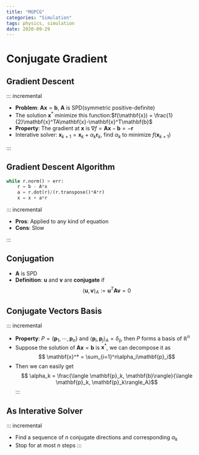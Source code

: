 ```yaml
---
title: "MGPCG"
categories: "Simulation"
tags: physics, simulation
date: 2020-09-29
---
```


# Conjugate Gradient

## Gradient Descent

::: incremental
* **Problem**: $\mathbf{A}\mathbf{x}=\mathbf{b}$, $\mathbf{A}$ is SPD(symmetric positive-definite)
* The solution $\mathbf{x}^*$ minimize this function:$f(\mathbf{x}) = \frac{1}{2}\mathbf{x}^TA\mathbf{x}-\mathbf{x}^T\mathbf{b}$ 
* **Property**: The gradient at $\mathbf{x}$ is $\nabla f = \mathbf{A}\mathbf{x}-\mathbf{b}=-\mathbf{r}$ 
* Interative solver: $\mathbf{x}_{k+1} = \mathbf{x}_k + \alpha_k \mathbf{r}_k$, find $\alpha_k$ to minimize $f(\mathbf{x}_{k+1})$

:::

## Gradient Descent Algorithm

```python
while r.norm() > err:
    r = b - A*x
    a = r.dot(r)/(r.transpose()*A*r)
    x = x + a*r
```
::: incremental
* **Pros**: Applied to any kind of equation
* **Cons**: Slow

:::

## Conjugation

* $\mathbf{A}$ is SPD
* **Definition**: $\mathbf{u}$ and $\mathbf{v}$ are **conjugate** if 
$$
\langle \mathbf{u},\mathbf{v}\rangle_A := \mathbf{u}^T\mathbf{A}\mathbf{v} =0
$$

## Conjugate Vectors Basis

::: incremental
* **Property**: $P=\{\mathbf{p}_1,\cdots,\mathbf{p}_n\}$ and $\langle \mathbf{p}_i, \mathbf{p}_j \rangle_A = \delta_{ij}$, then $P$ forms a basis of $\mathbb{R}^n$
* Suppose the solution of $\mathbf{A}\mathbf{x}=\mathbf{b}$ is $\mathbf{x}^*$, we can decompose it as 
$$
\mathbf{x}^* = \sum_{i=1}^n\alpha_i\mathbf{p}_i$$
* Then we can easily get 
$$
\alpha_k = \frac{\langle \mathbf{p}_k, \mathbf{b}\rangle}{\langle \mathbf{p}_k, \mathbf{p}_k\rangle_A}$$ 
:::

## As Interative Solver

::: incremental
* Find a sequence of $n$ conjugate directions and corresponding $\alpha_k$
* Stop for at most $n$ steps
:::



